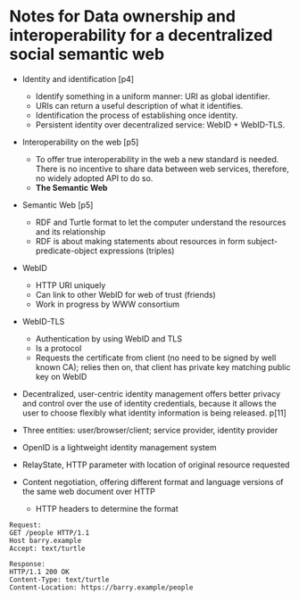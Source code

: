# Notes for Data ownership and interoperability for a decentralized social semantic web

* Identity and identification [p4]
  * Identify something in a uniform manner: URI as global identifier.
  * URIs can return a useful description of what it identifies.
  * Identification the process of establishing once identity.
  * Persistent identity over decentralized service: WebID + WebID-TLS.
* Interoperability on the web [p5]
  * To offer true interoperability in the web a new standard is needed. There is no incentive to share data between web services, therefore, no widely adopted API to do so.
  * **The Semantic Web**
* Semantic Web [p5]
  * RDF and Turtle format to let the computer understand the resources and its relationship
  * RDF is about making statements about resources in form subject-predicate-object expressions (triples)
* WebID
  * HTTP URI uniquely
  * Can link to other WebID for web of trust (friends)
  * Work in progress by WWW consortium
* WebID-TLS
  * Authentication by using WebID and TLS
  * Is a protocol
  * Requests the certificate from client (no need to be signed by well known CA); relies then on, that client has private key matching public key on WebID

* Decentralized, user-centric identity management offers better privacy and control over the use of identity credentials, because it allows the user to choose flexibly what identity information is being released. p[11]

* Three entities: user/browser/client; service provider, identity provider
* OpenID is a lightweight identity management system
* RelayState, HTTP parameter with location of original resource requested
* Content negotiation, offering different format and language versions of the same web document over HTTP
  * HTTP headers to determine the format

```
Request:
GET /people HTTP/1.1
Host barry.example
Accept: text/turtle

Response:
HTTP/1.1 200 OK
Content-Type: text/turtle
Content-Location: https://barry.example/people
```
